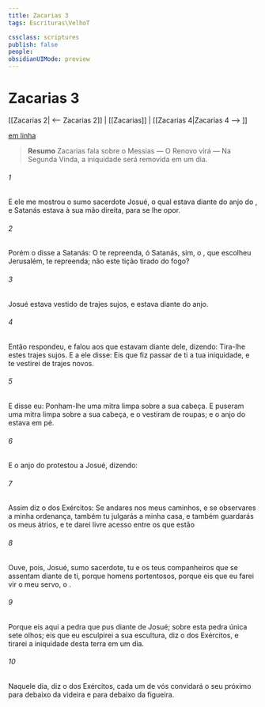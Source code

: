 ```yaml
---
title: Zacarias 3
tags: Escrituras\VelhoT

cssclass: scriptures
publish: false
people:
obsidianUIMode: preview
---
```


# Zacarias 3
[[Zacarias 2| <-- Zacarias 2]] | [[Zacarias]] | [[Zacarias 4|Zacarias 4 --> ]]

[em linha](https://churchofjesuschrist.org/study/scriptures/ot/zech/3?lang=por)

> __Resumo__
Zacarias fala sobre o Messias — O Renovo virá — Na Segunda Vinda, a iniquidade será removida em um dia.

###### 1 
E ele me mostrou o sumo sacerdote Josué, o qual estava diante do anjo do , e Satanás estava à sua mão direita, para se lhe opor.

###### 2 
Porém o  disse a Satanás: O  te repreenda, ó Satanás, sim, o , que escolheu Jerusalém, te repreenda; não  este  tição tirado do fogo?

###### 3 
Josué estava vestido de trajes sujos, e estava diante do anjo.

###### 4 
Então respondeu, e falou aos que estavam diante dele, dizendo: Tira-lhe estes trajes sujos. E a ele disse: Eis que fiz passar de ti a tua iniquidade, e te vestirei de trajes novos.

###### 5 
E disse eu: Ponham-lhe uma mitra limpa sobre a sua cabeça. E puseram uma mitra limpa sobre a sua cabeça, e o vestiram de roupas; e o anjo do  estava em pé.

###### 6 
E o anjo do  protestou a Josué, dizendo:

###### 7 
Assim diz o  dos Exércitos: Se andares nos meus caminhos, e se observares a minha ordenança, também tu julgarás a minha casa, e também guardarás os meus átrios, e te darei livre acesso entre os que estão 

###### 8 
Ouve, pois, Josué, sumo sacerdote, tu e os teus companheiros que se assentam diante de ti, porque  homens portentosos, porque eis que eu farei vir o meu servo, o .

###### 9 
Porque eis aqui a pedra que pus diante de Josué; sobre esta pedra única  sete olhos; eis que eu esculpirei a sua escultura, diz o  dos Exércitos, e tirarei a iniquidade desta terra em um dia.

###### 10 
Naquele dia, diz o  dos Exércitos, cada um de vós convidará o seu próximo para debaixo da videira e para debaixo da figueira.

